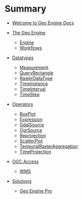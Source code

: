 # Summary

- [Welcome to Geo Engine Docs](./welcome.md)

- [The Geo Engine](./geoengine/intro.md)

  - [Engine]()
  - [Workflows]()

- [Datatypes](./datatypes/intro.md)

  - [Measurement](./datatypes/measurement.md)
  - [QueryRectangle](./datatypes/queryrectangle.md)
  - [RasterDataType](./datatypes/rasterdatatype.md)
  - [TimeInstance](./datatypes/timeinstance.md)
  - [TimeInterval](./datatypes/timeinterval.md)
  - [TimeStep](./datatypes/timestep.md)

- [Operators](./operators/intro.md)

  - [BoxPlot](./operators/boxplot.md)
  - [Expression](./operators/expression.md)
  - [GdalSource](./operators/gdalsource.md)
  - [OgrSource](./operators/ogrsource.md)
  - [Reprojection](./operators/reprojection.md)
  - [ScatterPlot](./operators/scatterplot.md)
  - [TemporalRasterAggregation](./operators/temporalrasteraggregation.md)
  - [TimeProjection](./operators/timeprojection.md)

- [OGC Access]()

  - [WMS]()

- [Solutions]()

  - [Geo Engine Pro]()
